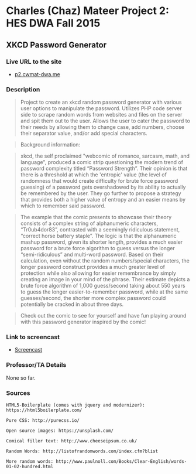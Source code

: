 # Charles (Chaz) Mateer Project 2: HES DWA Fall 2015
## XKCD Password Generator

### Live URL to the site
- [p2.cwmat-dwa.me](http://p2.cwmat-dwa.me/)

### Description
> Project to create an xkcd random password generator with various user options to manipulate the password.  Utilizes PHP code server side to scrape random words from websites and files on the server and spit them out to the user.  Allows the user to cater the password to their needs by allowing them to change case, add numbers, choose their separator value, and/or add special characters.

>  Background information:

> xkcd, the self proclaimed "webcomic of romance, sarcasm, math, and language", produced a comic strip questioning the modern trend of password complexity titled “Password Strength”.  Their opinion is that there is a threshold at which the 'entropic' value (the level of randomness that would create difficulty for brute force password guessing) of a password gets overshadowed by its ability to actually be remembered by the user.  They go further to propose a strategy that provides both a higher value of entropy and an easier means by which to remember said password.  

> The example that the comic presents to showcase their theory consists of a complex string of alphanumeric characters, “Tr0ub4dor83”, contrasted with a seemingly ridiculous statement, “correct horse battery staple”.  The logic is that the alphanumeric mashup password, given its shorter length, provides a much easier password for a brute force algorithm to guess versus the longer “semi-ridiculous” and multi-word password.  Based on their calculation, even without the random numbers/special characters, the longer password construct provides a much greater level of protection while also allowing for easier remembrance by simply creating an image in your mind of the phrase.  Their estimate depicts a brute force algorithm of 1,000 guess/second taking about 550 years to guess the longer easier-to-remember password, while at the same guesses/second, the shorter more complex password could potentially be cracked in about three days.  

> Check out the comic to see for yourself and have fun playing around with this password generator inspired by the comic!

### Link to screencast
- [Screencast](http://screencast.com/t/ZNTU6BfH9sT)

### Professor/TA Details
None so far.

### Sources
    HTML5-Boilerplate (comes with jquery and modernizer): https://html5boilerplate.com/

    Pure CSS: http://purecss.io/

    Open source images: https://unsplash.com/

    Comical filler text: http://www.cheeseipsum.co.uk/

    Random Words: http://listofrandomwords.com/index.cfm?blist

    More random words: http://www.paulnoll.com/Books/Clear-English/words-01-02-hundred.html
